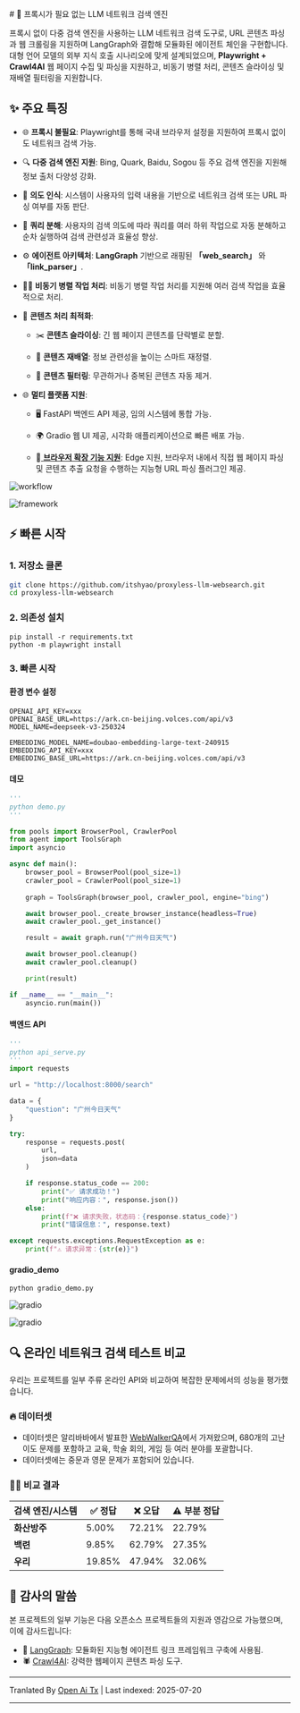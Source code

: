 <translate-content># 🧠 프록시가 필요 없는 LLM 네트워크 검색 엔진

프록시 없이 다중 검색 엔진을 사용하는 LLM 네트워크 검색 도구로, URL 콘텐츠 파싱과 웹 크롤링을 지원하며 LangGraph와 결합해 모듈화된 에이전트 체인을 구현합니다. 대형 언어 모델의 외부 지식 호출 시나리오에 맞게 설계되었으며, **Playwright + Crawl4AI** 웹 페이지 수집 및 파싱을 지원하고, 비동기 병렬 처리, 콘텐츠 슬라이싱 및 재배열 필터링을 지원합니다.

## ✨ 주요 특징

- 🌐 **프록시 불필요**: Playwright를 통해 국내 브라우저 설정을 지원하여 프록시 없이도 네트워크 검색 가능.
- 🔍 **다중 검색 엔진 지원**: Bing, Quark, Baidu, Sogou 등 주요 검색 엔진을 지원해 정보 출처 다양성 강화.
- 🤖 **의도 인식**: 시스템이 사용자의 입력 내용을 기반으로 네트워크 검색 또는 URL 파싱 여부를 자동 판단.
- 🔄 **쿼리 분해**: 사용자의 검색 의도에 따라 쿼리를 여러 하위 작업으로 자동 분해하고 순차 실행하여 검색 관련성과 효율성 향상.
- ⚙️ **에이전트 아키텍처**: **LangGraph** 기반으로 래핑된 **「web_search」** 와 **「link_parser」**.
- 🏃‍♂️ **비동기 병렬 작업 처리**: 비동기 병렬 작업 처리를 지원해 여러 검색 작업을 효율적으로 처리.
- 📝 **콘텐츠 처리 최적화**:

  - ✂️ **콘텐츠 슬라이싱**: 긴 웹 페이지 콘텐츠를 단락별로 분할.

  - 🔄 **콘텐츠 재배열**: 정보 관련성을 높이는 스마트 재정렬.

  - 🚫 **콘텐츠 필터링**: 무관하거나 중복된 콘텐츠 자동 제거.
- 🌐 **멀티 플랫폼 지원**:

  - 🖥️ FastAPI 백엔드 API 제공, 임의 시스템에 통합 가능.

  - 🌍 Gradio 웹 UI 제공, 시각화 애플리케이션으로 빠른 배포 가능.
  
  - 🧩[ **브라우저 확장 기능 지원**](https://github.com/itshyao/proxyless-llm-websearch/tree/main/extension): Edge 지원, 브라우저 내에서 직접 웹 페이지 파싱 및 콘텐츠 추출 요청을 수행하는 지능형 URL 파싱 플러그인 제공.
  

![workflow](https://raw.githubusercontent.com/itshyao/proxyless-llm-websearch/main/img/workflow.png)

![framework](https://raw.githubusercontent.com/itshyao/proxyless-llm-websearch/main/img/framework.png)

## ⚡ 빠른 시작

### 1. 저장소 클론

```bash
git clone https://github.com/itshyao/proxyless-llm-websearch.git
cd proxyless-llm-websearch
```
### 2. 의존성 설치


```
pip install -r requirements.txt
python -m playwright install
```
### 3. 빠른 시작

#### 환경 변수 설정


```
OPENAI_API_KEY=xxx
OPENAI_BASE_URL=https://ark.cn-beijing.volces.com/api/v3
MODEL_NAME=deepseek-v3-250324

EMBEDDING_MODEL_NAME=doubao-embedding-large-text-240915
EMBEDDING_API_KEY=xxx
EMBEDDING_BASE_URL=https://ark.cn-beijing.volces.com/api/v3
```
#### 데모


```python
'''
python demo.py
'''

from pools import BrowserPool, CrawlerPool
from agent import ToolsGraph
import asyncio

async def main():
    browser_pool = BrowserPool(pool_size=1)
    crawler_pool = CrawlerPool(pool_size=1)
    
    graph = ToolsGraph(browser_pool, crawler_pool, engine="bing")

    await browser_pool._create_browser_instance(headless=True)
    await crawler_pool._get_instance()

    result = await graph.run("广州今日天气")

    await browser_pool.cleanup()
    await crawler_pool.cleanup()

    print(result)

if __name__ == "__main__":
    asyncio.run(main())
```
#### 백엔드 API


```python
'''
python api_serve.py
'''
import requests

url = "http://localhost:8000/search"

data = {
    "question": "广州今日天气"
}

try:
    response = requests.post(
        url,
        json=data
    )

    if response.status_code == 200:
        print("✅ 请求成功！")
        print("响应内容：", response.json())
    else:
        print(f"❌ 请求失败，状态码：{response.status_code}")
        print("错误信息：", response.text)

except requests.exceptions.RequestException as e:
    print(f"⚠️ 请求异常：{str(e)}")
```
#### gradio_demo


```
python gradio_demo.py
```
![gradio](https://raw.githubusercontent.com/itshyao/proxyless-llm-websearch/main/img/gradio1.png)

![gradio](https://raw.githubusercontent.com/itshyao/proxyless-llm-websearch/main/img/gradio2.png)

## 🔍 온라인 네트워크 검색 테스트 비교

우리는 프로젝트를 일부 주류 온라인 API와 비교하여 복잡한 문제에서의 성능을 평가했습니다.

### 🔥 데이터셋

- 데이터셋은 알리바바에서 발표한 [WebWalkerQA](https://huggingface.co/datasets/callanwu/WebWalkerQA)에서 가져왔으며, 680개의 고난이도 문제를 포함하고 교육, 학술 회의, 게임 등 여러 분야를 포괄합니다.
- 데이터셋에는 중문과 영문 문제가 포함되어 있습니다.

### 🧑‍🏫 비교 결과

| 검색 엔진/시스템  | ✅ 정답 | ❌ 오답 | ⚠️ 부분 정답 |
| -------------- | ------- | ------- | ------------ |
| **화산방주**    | 5.00%   | 72.21%  | 22.79%       |
| **백련**       | 9.85%   | 62.79%  | 27.35%       |
| **우리**       | 19.85%  | 47.94%  | 32.06%       |

## 🙏 감사의 말씀

본 프로젝트의 일부 기능은 다음 오픈소스 프로젝트들의 지원과 영감으로 가능했으며, 이에 감사드립니다:

- 🧠 [LangGraph](https://github.com/langchain-ai/langgraph): 모듈화된 지능형 에이전트 링크 프레임워크 구축에 사용됨.
- 🕷 [Crawl4AI](https://github.com/unclecode/crawl4ai): 강력한 웹페이지 콘텐츠 파싱 도구.


---

Tranlated By [Open Ai Tx](https://github.com/OpenAiTx/OpenAiTx) | Last indexed: 2025-07-20

---